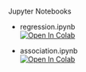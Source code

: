 
<br>

Jupyter Notebooks

* regression.ipynb<br>[![Open In Colab](https://colab.research.google.com/assets/colab-badge.svg)](https://colab.research.google.com/github/helminthiases/preliminary/blob/develop/notebooks/regression.ipynb)

* association.ipynb<br>[![Open In Colab](https://colab.research.google.com/assets/colab-badge.svg)](https://colab.research.google.com/github/helminthiases/preliminary/blob/develop/notebooks/association.ipynb)